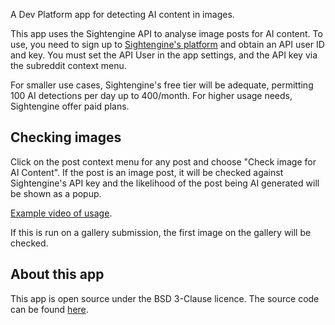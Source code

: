 A Dev Platform app for detecting AI content in images.

This app uses the Sightengine API to analyse image posts for AI content. To use, you need to sign up to [Sightengine's platform](https://sightengine.com/) and obtain an API user ID and key. You must set the API User in the app settings, and the API key via the subreddit context menu.

For smaller use cases, Sightengine's free tier will be adequate, permitting 100 AI detections per day up to 400/month. For higher usage needs, Sightengine offer paid plans.

## Checking images

Click on the post context menu for any post and choose "Check image for AI Content". If the post is an image post, it will be checked against Sightengine's API key and the likelihood of the post being AI generated will be shown as a popup.

[Example video of usage](https://www.youtube.com/shorts/iArySZaY1oE).

If this is run on a gallery submission, the first image on the gallery will be checked.

## About this app

This app is open source under the BSD 3-Clause licence. The source code can be found [here](https://github.com/fsvreddit/image-moderator).

